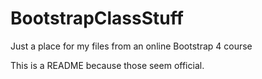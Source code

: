 # BootstrapClassStuff
Just a place for my files from an online Bootstrap 4 course

This is a README because those seem official.
